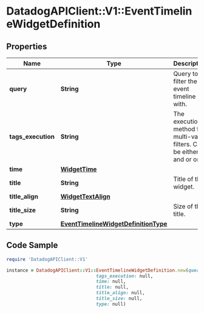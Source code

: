 # DatadogAPIClient::V1::EventTimelineWidgetDefinition

## Properties

Name | Type | Description | Notes
------------ | ------------- | ------------- | -------------
**query** | **String** | Query to filter the event timeline with. | 
**tags_execution** | **String** | The execution method for multi-value filters. Can be either and or or. | [optional] 
**time** | [**WidgetTime**](WidgetTime.md) |  | [optional] 
**title** | **String** | Title of the widget. | [optional] 
**title_align** | [**WidgetTextAlign**](WidgetTextAlign.md) |  | [optional] 
**title_size** | **String** | Size of the title. | [optional] 
**type** | [**EventTimelineWidgetDefinitionType**](EventTimelineWidgetDefinitionType.md) |  | 

## Code Sample

```ruby
require 'DatadogAPIClient::V1'

instance = DatadogAPIClient::V1::EventTimelineWidgetDefinition.new(query: null,
                                 tags_execution: null,
                                 time: null,
                                 title: null,
                                 title_align: null,
                                 title_size: null,
                                 type: null)
```


